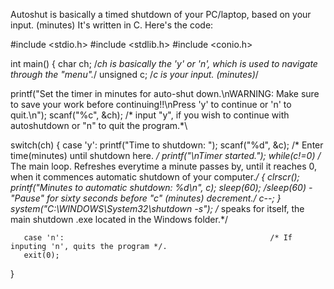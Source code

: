 Autoshut is basically a timed shutdown of your PC/laptop, based on your input. (minutes)
It's written in C. 
Here's the code:

#include <stdio.h>
#include <stdlib.h>
#include <conio.h>
 
int main()
{
   char ch;  /*ch is basically the 'y' or 'n', which is used to navigate through the "menu".*/ 
   unsigned c; /*c is your input. (minutes)*/
 
   printf("Set the timer in minutes for auto-shut down.\nWARNING: Make sure to save your work before continuing!!\nPress 'y' to continue or 'n' to quit.\n");
   scanf("%c", &ch); /* input "y", if you wish to continue with autoshutdown or "n" to quit the program.*\
 
   switch(ch)
   {
       case 'y':
       printf("Time to shutdown: ");
       scanf("%d", &c);  /* Enter time(minutes) until shutdown here. */
       printf("\nTimer started.");
       while(c!=0)    /* The main loop. Refreshes everytime a minute passes by, until it reaches 0, when it commences automatic shutdown of your computer.*/
       {
           clrscr();
           printf("Minutes to automatic shutdown: %d\n", c);
           sleep(60);                                           /*sleep(60) - "Pause" for sixty seconds before "c" (minutes) decrement.*/
           c--;
       }
       system("C:\\WINDOWS\\System32\\shutdown -s");           /* speaks for itself, the main shutdown .exe located in the Windows folder.*/
       
       
       case 'n':                                              /* If inputing 'n', quits the program */.
       exit(0);
   }
